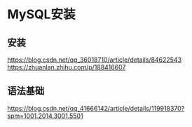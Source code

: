 # MySQL安装

## 安装

https://blog.csdn.net/qq_36018710/article/details/84622543
<br>
https://zhuanlan.zhihu.com/p/188416607

## 语法基础

https://blog.csdn.net/qq_41666142/article/details/119918370?spm=1001.2014.3001.5501

